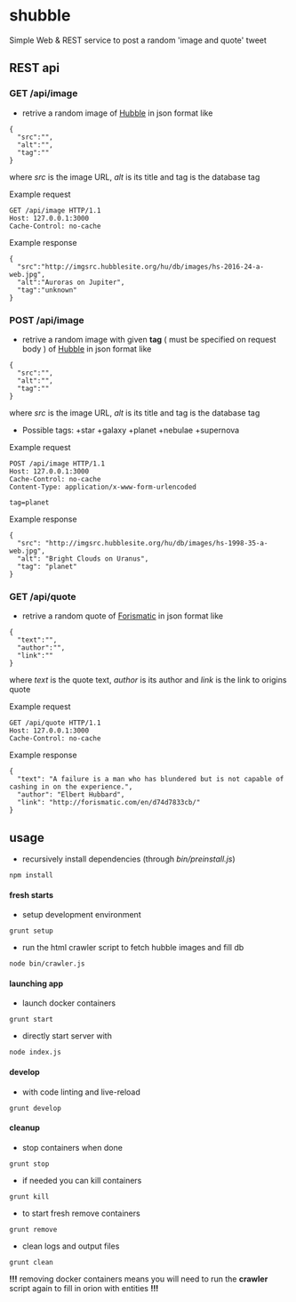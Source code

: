 # shubble
Simple Web & REST service to post a random 'image and quote' tweet

## REST api

### GET /api/image
- retrive a random image of [Hubble]( http://hubblesite.org/gallery/album/entire/ ) in json format like
```
{
  "src":"",
  "alt":"",
  "tag":""
}
```
where *src* is the image URL, *alt* is its title and tag is the database tag

Example request
```
GET /api/image HTTP/1.1
Host: 127.0.0.1:3000
Cache-Control: no-cache

```

Example response
```
{
  "src":"http://imgsrc.hubblesite.org/hu/db/images/hs-2016-24-a-web.jpg",
  "alt":"Auroras on Jupiter",
  "tag":"unknown"
}
```

### POST /api/image
- retrive a random image with given **tag** ( must be specified on request body ) of [Hubble]( http://hubblesite.org/gallery/album/entire/ ) in json format like
```
{
  "src":"",
  "alt":"",
  "tag":""
}
```
where *src* is the image URL, *alt* is its title and tag is the database tag

+ Possible tags:
  +star
  +galaxy
  +planet
  +nebulae
  +supernova

Example request
```
POST /api/image HTTP/1.1
Host: 127.0.0.1:3000
Cache-Control: no-cache
Content-Type: application/x-www-form-urlencoded

tag=planet
```

Example response
```
{
  "src": "http://imgsrc.hubblesite.org/hu/db/images/hs-1998-35-a-web.jpg",
  "alt": "Bright Clouds on Uranus",
  "tag": "planet"
}
```

### GET /api/quote
- retrive a random quote of [Forismatic]( http://forismatic.com/en ) in json format like
```
{
  "text":"",
  "author":"",
  "link":""
}
```
where *text* is the quote text, *author* is its author and *link* is the link to origins quote

Example request
```
GET /api/quote HTTP/1.1
Host: 127.0.0.1:3000
Cache-Control: no-cache

```

Example response
```
{
  "text": "A failure is a man who has blundered but is not capable of cashing in on the experience.",
  "author": "Elbert Hubbard",
  "link": "http://forismatic.com/en/d74d7833cb/"
}
```

## usage

- recursively install dependencies (through *bin/preinstall.js*)
```
npm install
```

#### fresh starts
  + setup development environment
  ```
  grunt setup
  ```

  + run the html crawler script to fetch hubble images and fill db
  ```
  node bin/crawler.js
  ```

#### launching app
+ launch docker containers
```
grunt start
```

+ directly start server with
```
node index.js
```

#### develop
+ with code linting and live-reload
```
grunt develop
```

#### cleanup
- stop containers when done
```
grunt stop
```

- if needed you can kill containers
```
grunt kill
```

- to start fresh remove containers
```
grunt remove
```

- clean logs and output files
```
grunt clean
```

**!!!** removing docker containers means you will need to run the **crawler** script again to fill in orion with entities **!!!**
